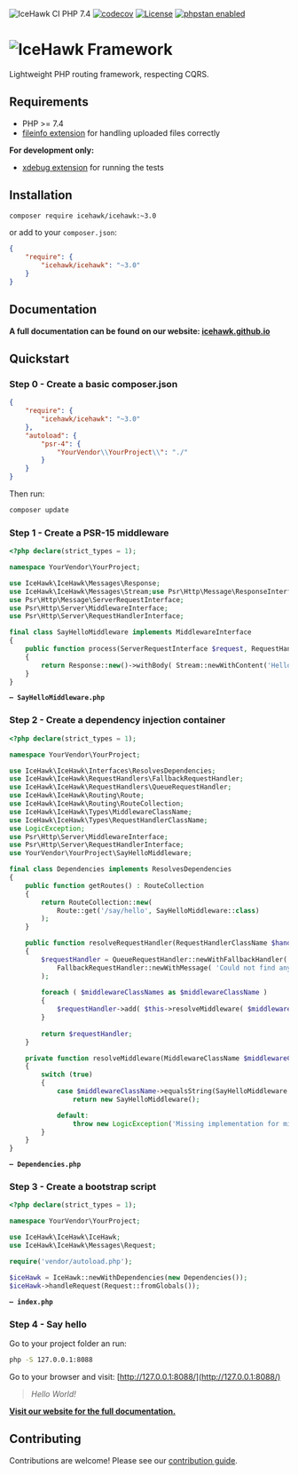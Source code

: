 ![IceHawk CI PHP 7.4](https://github.com/icehawk/icehawk/workflows/IceHawk%20CI%20PHP%207.4/badge.svg?branch=3.x-dev)
[![codecov](https://codecov.io/gh/icehawk/icehawk/branch/3.x-dev/graph/badge.svg)](https://codecov.io/gh/icehawk/icehawk)
[![License](https://poser.pugx.org/icehawk/icehawk/license)](https://packagist.org/packages/icehawk/icehawk)
[![phpstan enabled](https://img.shields.io/badge/phpstan-enabled-green.svg)](https://github.com/phpstan/phpstan)

# ![IceHawk Framework](https://icehawk.github.io/images/Logo-Flying-Tail-White.png)

Lightweight PHP routing framework, respecting CQRS. 

## Requirements

 * PHP >= 7.4
 * [fileinfo extension](https://pecl.php.net/package/Fileinfo) for handling uploaded files correctly

**For development only:**

 * [xdebug extension](https://pecl.php.net/package/Xdebug) for running the tests

## Installation

```bash
composer require icehawk/icehawk:~3.0
```

or add to your `composer.json`:

```json
{
	"require": {
		"icehawk/icehawk": "~3.0"
	}
}
```
 
## Documentation

**A full documentation can be found on our website: [icehawk.github.io](https://icehawk.github.io/docs/icehawk.html)**
 
## Quickstart

### Step 0 - Create a basic composer.json

```json
{
    "require": {
        "icehawk/icehawk": "~3.0"
    },
    "autoload": {
        "psr-4": {
            "YourVendor\\YourProject\\": "./"
        }
    }
}
```

Then run:
 
```bash
composer update
```

### Step 1 - Create a PSR-15 middleware

```php
<?php declare(strict_types = 1);

namespace YourVendor\YourProject;

use IceHawk\IceHawk\Messages\Response;
use IceHawk\IceHawk\Messages\Stream;use Psr\Http\Message\ResponseInterface;
use Psr\Http\Message\ServerRequestInterface;
use Psr\Http\Server\MiddlewareInterface;
use Psr\Http\Server\RequestHandlerInterface;

final class SayHelloMiddleware implements MiddlewareInterface
{
    public function process(ServerRequestInterface $request, RequestHandlerInterface $handler) : ResponseInterface
    {
        return Response::new()->withBody( Stream::newWithContent('Hello world!') );
    }	
}
```
**`— SayHelloMiddleware.php`**

### Step 2 - Create a dependency injection container
 
```php
<?php declare(strict_types = 1);

namespace YourVendor\YourProject;

use IceHawk\IceHawk\Interfaces\ResolvesDependencies;
use IceHawk\IceHawk\RequestHandlers\FallbackRequestHandler;
use IceHawk\IceHawk\RequestHandlers\QueueRequestHandler;
use IceHawk\IceHawk\Routing\Route;
use IceHawk\IceHawk\Routing\RouteCollection;
use IceHawk\IceHawk\Types\MiddlewareClassName;
use IceHawk\IceHawk\Types\RequestHandlerClassName;
use LogicException;
use Psr\Http\Server\MiddlewareInterface;
use Psr\Http\Server\RequestHandlerInterface;
use YourVendor\YourProject\SayHelloMiddleware;

final class Dependencies implements ResolvesDependencies
{
    public function getRoutes() : RouteCollection
    {
        return RouteCollection::new(
            Route::get('/say/hello', SayHelloMiddleware::class)
        );
    }

    public function resolveRequestHandler(RequestHandlerClassName $handlerClassName, MiddlewareClassName ...$middlewareClassNames) : RequestHandlerInterface
    {
        $requestHandler = QueueRequestHandler::newWithFallbackHandler(
            FallbackRequestHandler::newWithMessage( 'Could not find any middleware.' )
        );
        
        foreach ( $middlewareClassNames as $middlewareClassName )
        {   
            $requestHandler->add( $this->resolveMiddleware( $middlewareClassName ) );
        }
    
        return $requestHandler;
    }

    private function resolveMiddleware(MiddlewareClassName $middlewareClassName) : MiddlewareInterface
    {
        switch (true)
        {
            case $middlewareClassName->equalsString(SayHelloMiddleware::class):
                return new SayHelloMiddleware();

            default:
                throw new LogicException('Missing implementation for middleware: ' . $middlewareClassName->toString());
        }
    }
}
```
**`— Dependencies.php`**
 
### Step 3 - Create a bootstrap script

```php
<?php declare(strict_types = 1);

namespace YourVendor\YourProject;

use IceHawk\IceHawk\IceHawk;
use IceHawk\IceHawk\Messages\Request;

require('vendor/autoload.php');

$iceHawk = IceHawk::newWithDependencies(new Dependencies());
$iceHawk->handleRequest(Request::fromGlobals());
```
**`— index.php`**
 
### Step 4 - Say hello

Go to your project folder an run:

```bash
php -S 127.0.0.1:8088
```

Go to your browser and visit: [http://127.0.0.1:8088/](http://127.0.0.1:8088/)

> _Hello World!_


**[Visit our website for the full documentation.](https://icehawk.github.io/docs/icehawk.html)**

## Contributing

Contributions are welcome! Please see our [contribution guide](./.github/CONTRIBUTING.md).
